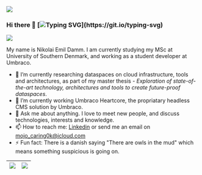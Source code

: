 ![](https://komarev.com/ghpvc/?username=devantler)
### Hi there 👋 [![Typing SVG](https://readme-typing-svg.herokuapp.com?font=&color=F7F7F7&vCenter=true&lines=Welcome+to+my+GitHub!)](https://git.io/typing-svg)

<img src="https://github-readme-stats-kezco3t4b-devantler.vercel.app/api?username=devantler&show_icons=true&theme=dark" />

My name is Nikolai Emil Damm. I am currently studying my MSc at University of Southern Denmark, and working as a student developer at Umbraco. 

- 🌱 I’m currently researching dataspaces on cloud infrastructure, tools and architectures, as part of my master thesis - _Exploration of state-of-the-art technology, architectures and tools to create future-proof dataspaces_.
- 🔭 I’m currently working Umbraco Heartcore, the propriatary headless CMS solution by Umbraco.
- 💬 Ask me about anything. I love to meet new people, and discuss technologies, interests and knowledge.
- 📫 How to reach me: [Linkedin](https://www.linkedin.com/in/nikolai-emil-damm-14a786150/) or send me an email on <mojo_caring0k@icloud.com>
- ⚡ Fun fact: There is a danish saying "There are owls in the mud" which means something suspicious is going on.

| <img src="https://github-readme-stats-kezco3t4b-devantler.vercel.app/api/wakatime?username=66c8bc1b-a3bd-4b90-8717-77aec70735d0&theme=dark" />  |  <img align="center" src="https://github-readme-stats-kezco3t4b-devantler.vercel.app/api/top-langs/?username=devantler&show_icons=true&theme=dark&exclude_repo=software-engineering-f22" />  |
| ------------- | ------------- |





